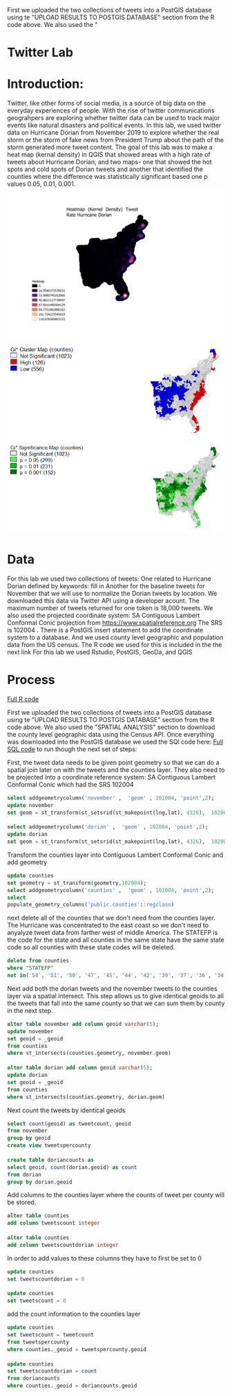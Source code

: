 First we uploaded the two collections of tweets into a PostGIS database using te "UPLOAD RESULTS TO POSTGIS DATABASE" section from the R code above. We also used the " 
# Twitter Lab

# Introduction: 
Twitter, like other forms of social media, is a source of big data on the everyday experiences of people. With the rise of 
twitter communications geograhpers are exploring whether twitter data can be used to track major events like natural disasters and political events. In this lab, we used twitter data on Hurricane Dorian from November 2019 to explore whether the real storm or the storm of fake news from President Trump about the path of the storm generated more tweet content. The goal of this lab was to make a heat map (kernal density) in QGIS that showed areas with a high rate of tweets about Hurricane Dorian, and two maps- one that showed the hot spots and cold spots of Dorian tweets and another that identified the counties where the difference was statistically significant based one p values 0.05, 0.01, 0.001. 
![Heatmap](dorianheatmap.png)
![Hotspot](countiesGetisOrdMapFrame.png)
![Statistical Significance](counties2GetisOrdMapFrame.png)

# Data 
For this lab we used two collections of tweets: 
One related to Hurricane Dorian defined by keywords: fill in 
Another for the baseline tweets for November that we will use to normalize the Dorian tweets by location.
We downloaded this data via Twitter API using a developer acount. The maximum number of tweets returned for one token is 18,000 tweets. 
We also used the projected coordinate system: SA Contiguous Lambert Conformal Conic projection from https://www.spatialreference.org The SRS is 102004 . There is a PostGIS insert statement to add the coordinate system to a database.
And we used county level geographic and population data from the US census. The R code we used for this is included in the 
the next link
For this lab we used Rstudio, PostGIS, GeoDa, and QGIS

# Process 
[Full R code](twitterForLab2.r)  

First we uploaded the two collections of tweets into a PostGIS database using te "UPLOAD RESULTS TO POSTGIS DATABASE" section from the R code above. We also used the "SPATIAL ANALYSIS" section to download the county level geographic data using the Census API. 
Once everything was downloaded into the PostGIS database we used the SQl code here: 
[Full SQL code](lab10notes.sql)
to run though the next set of steps: 

First, the tweet data needs to be given point geometry so that we can do a spatial join later on with the tweets and the counties layer. They also need to be projected into a coordinate reference system: SA Contiguous Lambert Conformal Conic which had the SRS 102004 

``` sql
select addgeometrycolumn('november' ,  'geom' , 102004, 'point',2);
update november
set geom = st_transform(st_setsrid(st_makepoint(lng,lat), 4326),  102004)

select addgeometrycolumn('dorian' ,  'geom' , 102004, 'point',2);
update dorian
set geom = st_transform(st_setsrid(st_makepoint(lng,lat), 4326),  102004)
```

Transform the counties layer into Contiguous Lambert Conformal Conic and add geometry 
``` sql
update counties 
set geometry = st_transform(geometry,102004);
select addgeometrycolumn('counties' ,  'geom' , 102004, 'point',2);
select 
populate_geometry_columns('public.counties'::regclass)
```
next delete all of the counties that we don't need from the counties layer. The Hurricane was concentrated to the east coast so we don't need to anyalyze tweet data from farther west of middle America. The STATEFP is the code for the state and all counties in the same state have the same state code so all counties with these state codes will be deleted. 
``` sql
delete from counties 
where "STATEFP"
not in('54', '51', '50', '47', '45', '44', '42', '39', '37', '36', '34', '33', '29', '28', '25', '24', '23', '22', '21', '18', '17', '13', '12', '11', '10', '09', '05', '01')
```
Next add both the dorian tweets and the november tweets to the counties layer via a spatial intersect. This step allows us to give identical geoids to all the tweets that fall into the same county so that we can sum them by county in the next step. 
``` sql
alter table november add column geoid varchar(5);
update november
set geoid = _geoid
from counties
where st_intersects(counties.geometry, november.geom)

alter table dorian add column geoid varchar(5);
update dorian
set geoid = _geoid
from counties
where st_intersects(counties.geometry, dorian.geom)
```
Next count the tweets by identical geoids 
``` sql
select count(geoid) as tweetcount, geoid
from november
group by geoid
create view tweetspercounty

create table doriancounts as 
select geoid, count(dorian.geoid) as count 
from dorian 
group by dorian.geoid
```
Add columns to the counties layer where the counts of tweet per county will be stored. 
``` sql
alter table counties
add column tweetscount integer

alter table counties
add column tweetscountdorian integer
```
In order to add values to these columns they have to first be set to 0 
``` sql 
update counties 
set tweetscountdorian = 0

update counties 
set tweetscount = 0
```
add the count information to the counties layer 
``` sql
update counties 
set tweetscount = tweetcount 
from tweetspercounty
where counties._geoid = tweetspercounty.geoid

update counties 
set tweetscountdorian = count
from doriancounts
where counties._geoid = doriancounts.geoid
```

